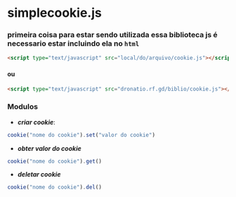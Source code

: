 # simplecookie.js

### primeira coisa para estar sendo utilizada essa biblioteca js é necessario estar incluindo ela no ```html```
```html
<script type="text/javascript" src="local/do/arquivo/cookie.js"></script>
```
#### ou
```html
<script type="text/javascript" src="dronatio.rf.gd/biblio/cookie.js"></script>
```
### Modulos


- ***criar cookie***: 
```jsx
cookie("nome do cookie").set("valor do cookie")
```

- ***obter valor do cookie***
```jsx
cookie("nome do cookie").get()
```

- ***deletar cookie***
```jsx
cookie("nome do cookie").del()
```
